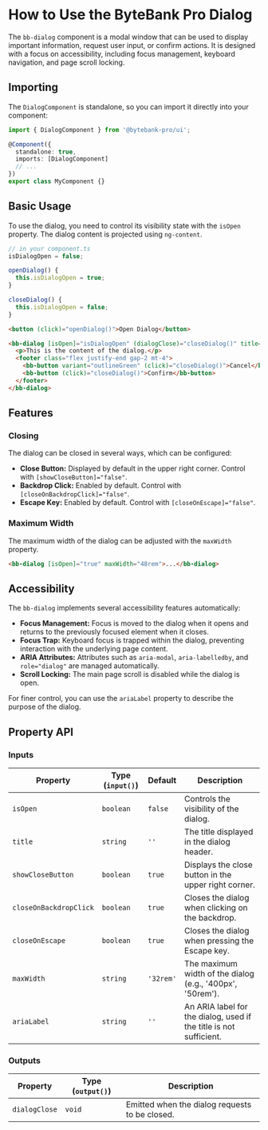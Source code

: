 # How to Use the ByteBank Pro Dialog

The `bb-dialog` component is a modal window that can be used to display important information, request user input, or confirm actions. It is designed with a focus on accessibility, including focus management, keyboard navigation, and page scroll locking.

## Importing

The `DialogComponent` is standalone, so you can import it directly into your component:

```typescript
import { DialogComponent } from '@bytebank-pro/ui';

@Component({
  standalone: true,
  imports: [DialogComponent]
  // ...
})
export class MyComponent {}
```

## Basic Usage

To use the dialog, you need to control its visibility state with the `isOpen` property. The dialog content is projected using `ng-content`.

```typescript
// in your component.ts
isDialogOpen = false;

openDialog() {
  this.isDialogOpen = true;
}

closeDialog() {
  this.isDialogOpen = false;
}
```

```html
<button (click)="openDialog()">Open Dialog</button>

<bb-dialog [isOpen]="isDialogOpen" (dialogClose)="closeDialog()" title="Dialog Title">
  <p>This is the content of the dialog.</p>
  <footer class="flex justify-end gap-2 mt-4">
    <bb-button variant="outlineGreen" (click)="closeDialog()">Cancel</bb-button>
    <bb-button (click)="closeDialog()">Confirm</bb-button>
  </footer>
</bb-dialog>
```

## Features

### Closing

The dialog can be closed in several ways, which can be configured:

- **Close Button:** Displayed by default in the upper right corner. Control with `[showCloseButton]="false"`.
- **Backdrop Click:** Enabled by default. Control with `[closeOnBackdropClick]="false"`.
- **Escape Key:** Enabled by default. Control with `[closeOnEscape]="false"`.

### Maximum Width

The maximum width of the dialog can be adjusted with the `maxWidth` property.

```html
<bb-dialog [isOpen]="true" maxWidth="48rem">...</bb-dialog>
```

## Accessibility

The `bb-dialog` implements several accessibility features automatically:

- **Focus Management:** Focus is moved to the dialog when it opens and returns to the previously focused element when it closes.
- **Focus Trap:** Keyboard focus is trapped within the dialog, preventing interaction with the underlying page content.
- **ARIA Attributes:** Attributes such as `aria-modal`, `aria-labelledby`, and `role="dialog"` are managed automatically.
- **Scroll Locking:** The main page scroll is disabled while the dialog is open.

For finer control, you can use the `ariaLabel` property to describe the purpose of the dialog.

## Property API

### Inputs

| Property               | Type (`input()`) | Default   | Description                                                        |
| ---------------------- | ---------------- | --------- | ------------------------------------------------------------------ |
| `isOpen`               | `boolean`        | `false`   | Controls the visibility of the dialog.                             |
| `title`                | `string`         | `''`      | The title displayed in the dialog header.                          |
| `showCloseButton`      | `boolean`        | `true`    | Displays the close button in the upper right corner.               |
| `closeOnBackdropClick` | `boolean`        | `true`    | Closes the dialog when clicking on the backdrop.                   |
| `closeOnEscape`        | `boolean`        | `true`    | Closes the dialog when pressing the Escape key.                    |
| `maxWidth`             | `string`         | `'32rem'` | The maximum width of the dialog (e.g., '400px', '50rem').          |
| `ariaLabel`            | `string`         | `''`      | An ARIA label for the dialog, used if the title is not sufficient. |

### Outputs

| Property      | Type (`output()`) | Description                                    |
| ------------- | ----------------- | ---------------------------------------------- |
| `dialogClose` | `void`            | Emitted when the dialog requests to be closed. |
